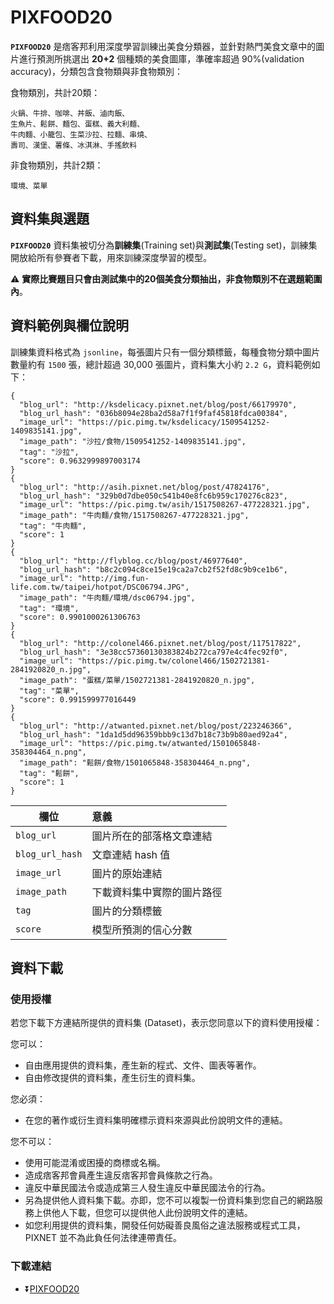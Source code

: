 # PIXFOOD20

**`PIXFOOD20`** 是痞客邦利用深度學習訓練出美食分類器，並針對熱門美食文章中的圖片進行預測所挑選出 **20+2** 個種類的美食圖庫，準確率超過 90%(validation accuracy)，分類包含食物類與非食物類別：

食物類別，共計20類：
```
火鍋、牛排、咖啡、丼飯、滷肉飯、
生魚片、鬆餅、麵包、蛋糕、義大利麵、
牛肉麵、小籠包、生菜沙拉、拉麵、串燒、
壽司、漢堡、薯條、冰淇淋、手搖飲料
```

非食物類別，共計2類：
```
環境、菜單
```

## 資料集與選題

**`PIXFOOD20`** 資料集被切分為**訓練集**(Training set)與**測試集**(Testing set)，訓練集開放給所有參賽者下載，用來訓練深度學習的模型。

⚠️ **實際比賽題目只會由測試集中的20個美食分類抽出，非食物類別不在選題範圍內**。

## 資料範例與欄位說明

訓練集資料格式為 `jsonline`，每張圖片只有一個分類標籤，每種食物分類中圖片數量約有 `1500` 張，總計超過 30,000 張圖片，資料集大小約 `2.2 G`，資料範例如下：

```
{
  "blog_url": "http://ksdelicacy.pixnet.net/blog/post/66179970",
  "blog_url_hash": "036b8094e28ba2d58a7f1f9faf45818fdca00384",
  "image_url": "https://pic.pimg.tw/ksdelicacy/1509541252-1409835141.jpg",
  "image_path": "沙拉/食物/1509541252-1409835141.jpg",
  "tag": "沙拉",
  "score": 0.9632999897003174
}
{
  "blog_url": "http://asih.pixnet.net/blog/post/47824176",
  "blog_url_hash": "329b0d7dbe050c541b40e8fc6b959c170276c823",
  "image_url": "https://pic.pimg.tw/asih/1517508267-477228321.jpg",
  "image_path": "牛肉麵/食物/1517508267-477228321.jpg",
  "tag": "牛肉麵",
  "score": 1
}
{
  "blog_url": "http://flyblog.cc/blog/post/46977640",
  "blog_url_hash": "b8c2c094c8ce15e19ca2a7cb2f52fd8c9b9ce1b6",
  "image_url": "http://img.fun-life.com.tw/taipei/hotpot/DSC06794.JPG",
  "image_path": "牛肉麵/環境/dsc06794.jpg",
  "tag": "環境",
  "score": 0.9901000261306763
}
{
  "blog_url": "http://colonel466.pixnet.net/blog/post/117517822",
  "blog_url_hash": "3e38cc57360130383824b272ca797e4c4fec92f0",
  "image_url": "https://pic.pimg.tw/colonel466/1502721381-2841920820_n.jpg",
  "image_path": "蛋糕/菜單/1502721381-2841920820_n.jpg",
  "tag": "菜單",
  "score": 0.991599977016449
}
{
  "blog_url": "http://atwanted.pixnet.net/blog/post/223246366",
  "blog_url_hash": "1da1d5dd96359bbb9c13d7b18c73b9b80aed92a4",
  "image_url": "https://pic.pimg.tw/atwanted/1501065848-358304464_n.png",
  "image_path": "鬆餅/食物/1501065848-358304464_n.png",
  "tag": "鬆餅",
  "score": 1
}
```

欄位             |意義
----------------|:------------------
`blog_url`      | 圖片所在的部落格文章連結
`blog_url_hash` | 文章連結 hash 值
`image_url`     | 圖片的原始連結
`image_path`    | 下載資料集中實際的圖片路徑
`tag`           | 圖片的分類標籤
`score`         | 模型所預測的信心分數



## 資料下載

### 使用授權
若您下載下方連結所提供的資料集 (Dataset)，表示您同意以下的資料使用授權：

您可以：
* 自由應用提供的資料集，產生新的程式、文件、圖表等著作。
* 自由修改提供的資料集，產生衍生的資料集。

您必須：
* 在您的著作或衍生資料集明確標示資料來源與此份說明文件的連結。

您不可以：
* 使用可能混淆或困擾的商標或名稱。
* 造成痞客邦會員產生違反痞客邦會員條款之行為。
* 違反中華民國法令或造成第三人發生違反中華民國法令的行為。
* 另為提供他人資料集下載。亦即，您不可以複製一份資料集到您自己的網路服務上供他人下載，但您可以提供他人此份說明文件的連結。
* 如您利用提供的資料集，開發任何妨礙善良風俗之違法服務或程式工具，PIXNET 並不為此負任何法律連帶責任。

### 下載連結

* ⏬[PIXFOOD20](https://drive.google.com/open?id=1_NzFmdAK5VmzzmggX8voPbQGPFaFKAbF)

